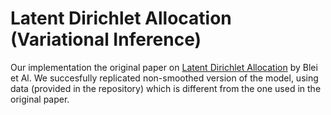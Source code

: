 # Latent Dirichlet Allocation (Variational Inference)

Our implementation the original paper on [Latent Dirichlet Allocation](http://www.cs.columbia.edu/~blei/papers/BleiNgJordan2003.pdf) by Blei et Al.
We succesfully replicated non-smoothed version of the model, using data (provided in the repository) which is different from the one used in the original paper.
